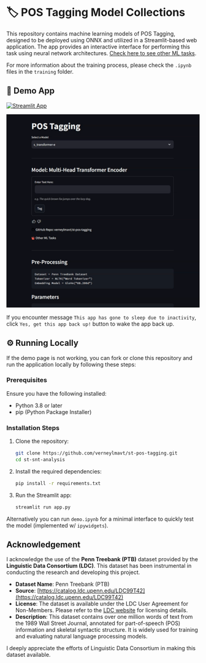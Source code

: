 # 🏷️ POS Tagging Model Collections

This repository contains machine learning models of POS Tagging, designed to be deployed using ONNX and utilized in a Streamlit-based web application. The app provides an interactive interface for performing this task using neural network architectures. [Check here to see other ML tasks](https://github.com/verneylmavt/ml-model).

For more information about the training process, please check the `.ipynb` files in the `training` folder.

## 🎈 Demo App

[![Streamlit App](https://static.streamlit.io/badges/streamlit_badge_black_white.svg)](https://verneylogyt-pos-tagging.streamlit.app/)

![Demo GIF](https://github.com/verneylmavt/st-pos-tagging/blob/main/assets/demo.gif)

If you encounter message `This app has gone to sleep due to inactivity`, click `Yes, get this app back up!` button to wake the app back up.

<!-- [https://verneylogyt.streamlit.app/](https://verneylogyt.streamlit.app/) -->

## ⚙️ Running Locally

If the demo page is not working, you can fork or clone this repository and run the application locally by following these steps:

### Prerequisites

Ensure you have the following installed:

- Python 3.8 or later
- pip (Python Package Installer)

### Installation Steps

1. Clone the repository:

   ```bash
   git clone https://github.com/verneylmavt/st-pos-tagging.git
   cd st-snt-analysis
   ```

2. Install the required dependencies:

   ```bash
   pip install -r requirements.txt
   ```

3. Run the Streamlit app:
   ```bash
   streamlit run app.py
   ```

Alternatively you can run `demo.ipynb` for a minimal interface to quickly test the model (implemented w/ `ipywidgets`).

## Acknowledgement

I acknowledge the use of the **Penn Treebank (PTB)** dataset provided by the **Linguistic Data Consortium (LDC)**. This dataset has been instrumental in conducting the research and developing this project.

- **Dataset Name**: Penn Treebank (PTB)
- **Source**: [https://catalog.ldc.upenn.edu/LDC99T42](https://catalog.ldc.upenn.edu/LDC99T42)
- **License**: The dataset is available under the LDC User Agreement for Non-Members. Please refer to the [LDC website](https://www.ldc.upenn.edu/) for licensing details.
- **Description**: This dataset contains over one million words of text from the 1989 Wall Street Journal, annotated for part-of-speech (POS) information and skeletal syntactic structure. It is widely used for training and evaluating natural language processing models.

I deeply appreciate the efforts of Linguistic Data Consortium in making this dataset available.
